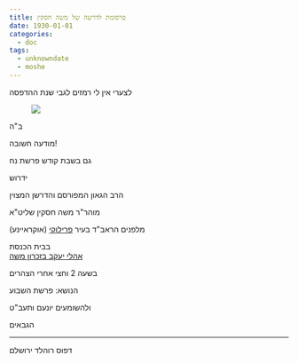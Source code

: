 ```yaml
---
title: פרסומת לדרשה של משה חסקין
date: 1930-01-01
categories:
  - doc
tags:
  - unknowndate
  - moshe
---
```


לצערי אין לי רמזים לגבי שנת ההדפסה

<figure>
    <a  href="/haskindocs/assets/images/1930-01-01-brochure.jpg">
    <img src="/haskindocs/assets/images/1930-01-01-brochure.jpg"></a>
</figure>

ב"ה

מודעה חשובה!

גם בשבת קודש פרשת נח

ידרוש

הרב הגאון המפורסם והדרשן המצוין

מוהר"ר משה חסקין שליט"א

מלפנים הראב"ד בעיר [פרילוקי](https://he.wikipedia.org/wiki/%D7%A4%D7%A8%D7%99%D7%9C%D7%95%D7%A7%D7%99) (אוקראיינע)

בבית הכנסת  
[אהלי יעקב בזכרון משה](https://he.wikipedia.org/wiki/%D7%91%D7%99%D7%AA_%D7%94%D7%9B%D7%A0%D7%A1%D7%AA_%D7%96%D7%99%D7%9B%D7%A8%D7%95%D7%9F_%D7%9E%D7%A9%D7%94)

בשעה 2 וחצי אחרי הצהרים

הנושא: פרשת השבוע

ולהשומעים יונעם ותעב"ט

הגבאים

---
דפוס רוהלד ירושלם
